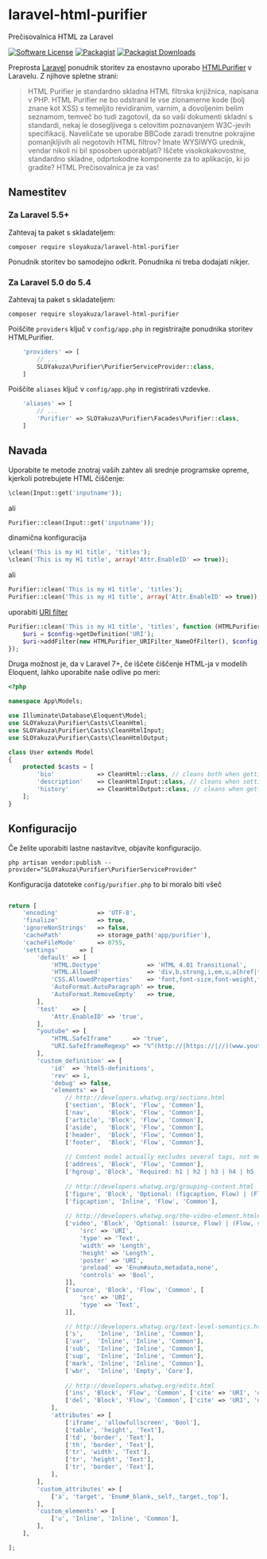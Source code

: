 # laravel-html-purifier
Prečisovalnica HTML za Laravel

[ico-license]: https://img.shields.io/badge/license-MIT-brightgreen.svg?style=flat-square
[![Software License][ico-license]](LICENSE)
[![Packagist](https://img.shields.io/packagist/v/sloyakuza/laravel-html-purifier)](https://packagist.org/packages/sloyakuza/laravel-html-purifier/)
[![Packagist Downloads](https://img.shields.io/packagist/dm/sloyakuza/laravel-html-purifier.svg?label=packagist%20downloads)](https://packagist.org/packages/sloyakuza/laravel-html-purifier)

Preprosta [Laravel](http://www.laravel.com/) ponudnik storitev za enostavno uporabo [HTMLPurifier](http://htmlpurifier.org/) v Laravelu. Z njihove spletne strani:

> HTML Purifier je standardno skladna HTML filtrska knjižnica, napisana v PHP. HTML Purifier ne bo odstranil le vse zlonamerne kode (bolj znane kot XSS) s temeljito revidiranim, varnim, a dovoljenim belim seznamom, temveč bo tudi zagotovil, da so vaši dokumenti skladni s standardi, nekaj le dosegljivega s celovitim poznavanjem W3C-jevih specifikacij. Naveličate se uporabe BBCode zaradi trenutne pokrajine pomanjkljivih ali negotovih HTML filtrov? Imate WYSIWYG urednik, vendar nikoli ni bil sposoben uporabljati? Iščete visokokakovostne, standardno skladne, odprtokodne komponente za to aplikacijo, ki jo gradite? HTML Prečisovalnica je za vas!

## Namestitev

### Za Laravel 5.5+

Zahtevaj ta paket s skladateljem:
```
composer require sloyakuza/laravel-html-purifier
```

Ponudnik storitev bo samodejno odkrit. Ponudnika ni treba dodajati nikjer.

### Za Laravel 5.0 do 5.4

Zahtevaj ta paket s skladateljem:
```
composer require sloyakuza/laravel-html-purifier
```

Poiščite `providers` ključ v `config/app.php` in registrirajte ponudnika storitev HTMLPurifier.

```php
    'providers' => [
        // ...
        SLOYakuza\Purifier\PurifierServiceProvider::class,
    ]
```

Poiščite `aliases` ključ v `config/app.php` in registrirati vzdevke.

```php
    'aliases' => [
        // ...
        'Purifier' => SLOYakuza\Purifier\Facades\Purifier::class,
    ]
```

## Navada


Uporabite te metode znotraj vaših zahtev ali srednje programske opreme, kjerkoli potrebujete HTML čiščenje:

```php
\clean(Input::get('inputname'));
```
ali

```php
Purifier::clean(Input::get('inputname'));
```

dinamična konfiguracija
```php
\clean('This is my H1 title', 'titles');
\clean('This is my H1 title', array('Attr.EnableID' => true));
```
ali

```php
Purifier::clean('This is my H1 title', 'titles');
Purifier::clean('This is my H1 title', array('Attr.EnableID' => true));
```

uporabiti [URI filter](http://htmlpurifier.org/docs/enduser-uri-filter.html)

```php
Purifier::clean('This is my H1 title', 'titles', function (HTMLPurifier_Config $config) {
    $uri = $config->getDefinition('URI');
    $uri->addFilter(new HTMLPurifier_URIFilter_NameOfFilter(), $config);
});
```

Druga možnost je, da v Laravel 7+, če iščete čiščenje HTML-ja v modelih Eloquent, lahko uporabite naše odlive po meri:

```php
<?php

namespace App\Models;

use Illuminate\Database\Eloquent\Model;
use SLOYakuza\Purifier\Casts\CleanHtml;
use SLOYakuza\Purifier\Casts\CleanHtmlInput;
use SLOYakuza\Purifier\Casts\CleanHtmlOutput;

class User extends Model
{
    protected $casts = [
        'bio'            => CleanHtml::class, // cleans both when getting and setting the value
        'description'    => CleanHtmlInput::class, // cleans when setting the value
        'history'        => CleanHtmlOutput::class, // cleans when getting the value
    ];
}
```

## Konfiguracijo

Če želite uporabiti lastne nastavitve, objavite konfiguracijo.

```
php artisan vendor:publish --provider="SLOYakuza\Purifier\PurifierServiceProvider"
```

Konfiguracija datoteke `config/purifier.php` to bi moralo biti všeč

```php

return [
    'encoding'           => 'UTF-8',
    'finalize'           => true,
    'ignoreNonStrings'   => false,
    'cachePath'          => storage_path('app/purifier'),
    'cacheFileMode'      => 0755,
    'settings'      => [
        'default' => [
            'HTML.Doctype'             => 'HTML 4.01 Transitional',
            'HTML.Allowed'             => 'div,b,strong,i,em,u,a[href|title],ul,ol,li,p[style],br,span[style],img[width|height|alt|src]',
            'CSS.AllowedProperties'    => 'font,font-size,font-weight,font-style,font-family,text-decoration,padding-left,color,background-color,text-align',
            'AutoFormat.AutoParagraph' => true,
            'AutoFormat.RemoveEmpty'   => true,
        ],
        'test'    => [
            'Attr.EnableID' => 'true',
        ],
        "youtube" => [
            "HTML.SafeIframe"      => 'true',
            "URI.SafeIframeRegexp" => "%^(http://|https://|//)(www.youtube.com/embed/|player.vimeo.com/video/)%",
        ],
        'custom_definition' => [
            'id'  => 'html5-definitions',
            'rev' => 1,
            'debug' => false,
            'elements' => [
                // http://developers.whatwg.org/sections.html
                ['section', 'Block', 'Flow', 'Common'],
                ['nav',     'Block', 'Flow', 'Common'],
                ['article', 'Block', 'Flow', 'Common'],
                ['aside',   'Block', 'Flow', 'Common'],
                ['header',  'Block', 'Flow', 'Common'],
                ['footer',  'Block', 'Flow', 'Common'],
				
				// Content model actually excludes several tags, not modelled here
                ['address', 'Block', 'Flow', 'Common'],
                ['hgroup', 'Block', 'Required: h1 | h2 | h3 | h4 | h5 | h6', 'Common'],
				
				// http://developers.whatwg.org/grouping-content.html
                ['figure', 'Block', 'Optional: (figcaption, Flow) | (Flow, figcaption) | Flow', 'Common'],
                ['figcaption', 'Inline', 'Flow', 'Common'],
				
				// http://developers.whatwg.org/the-video-element.html#the-video-element
                ['video', 'Block', 'Optional: (source, Flow) | (Flow, source) | Flow', 'Common', [
                    'src' => 'URI',
					'type' => 'Text',
					'width' => 'Length',
					'height' => 'Length',
					'poster' => 'URI',
					'preload' => 'Enum#auto,metadata,none',
					'controls' => 'Bool',
                ]],
                ['source', 'Block', 'Flow', 'Common', [
					'src' => 'URI',
					'type' => 'Text',
                ]],

				// http://developers.whatwg.org/text-level-semantics.html
                ['s',    'Inline', 'Inline', 'Common'],
                ['var',  'Inline', 'Inline', 'Common'],
                ['sub',  'Inline', 'Inline', 'Common'],
                ['sup',  'Inline', 'Inline', 'Common'],
                ['mark', 'Inline', 'Inline', 'Common'],
                ['wbr',  'Inline', 'Empty', 'Core'],
				
				// http://developers.whatwg.org/edits.html
                ['ins', 'Block', 'Flow', 'Common', ['cite' => 'URI', 'datetime' => 'CDATA']],
                ['del', 'Block', 'Flow', 'Common', ['cite' => 'URI', 'datetime' => 'CDATA']],
            ],
            'attributes' => [
                ['iframe', 'allowfullscreen', 'Bool'],
                ['table', 'height', 'Text'],
                ['td', 'border', 'Text'],
                ['th', 'border', 'Text'],
                ['tr', 'width', 'Text'],
                ['tr', 'height', 'Text'],
                ['tr', 'border', 'Text'],
            ],
        ],
        'custom_attributes' => [
            ['a', 'target', 'Enum#_blank,_self,_target,_top'],
        ],
        'custom_elements' => [
            ['u', 'Inline', 'Inline', 'Common'],
        ],
    ],

];
```

